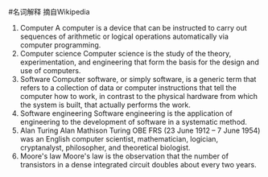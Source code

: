 #名词解释 摘自Wikipedia
 1. Computer
 A computer is a device that can be instructed to carry out sequences of arithmetic or logical operations automatically via computer programming.
 2. Computer science
 Computer science is the study of the theory, experimentation, and engineering that form the basis for the design and use of computers.
 3. Software
 Computer software, or simply software, is a generic term that refers to a collection of data or computer instructions that tell the computer how to work, in contrast to the physical hardware from which the system is built, that actually performs the work. 
 4. Software engineering
 Software engineering is the application of engineering to the development of software in a systematic method.
 5. Alan Turing
 Alan Mathison Turing OBE FRS (23 June 1912 – 7 June 1954) was an English computer scientist, mathematician, logician, cryptanalyst, philosopher, and theoretical biologist.
 6. Moore's law
 Moore's law is the observation that the number of transistors in a dense integrated circuit doubles about every two years.
